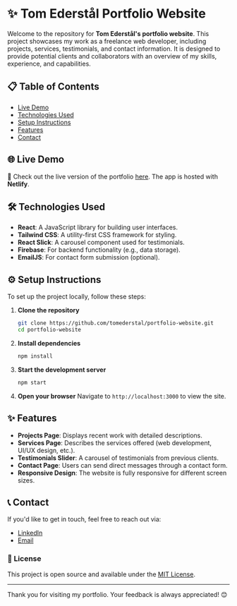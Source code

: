 # ✨ Tom Ederstål Portfolio Website

Welcome to the repository for **Tom Ederstål's portfolio website**. This project showcases my work as a freelance web developer, including projects, services, testimonials, and contact information. It is designed to provide potential clients and collaborators with an overview of my skills, experience, and capabilities.

## 📋 Table of Contents
- [Live Demo](#live-demo)
- [Technologies Used](#technologies-used)
- [Setup Instructions](#setup-instructions)
- [Features](#features)
- [Contact](#contact)

## 🌐 Live Demo
🚀 Check out the live version of the portfolio [here](https://ethersteelsoft.com). The app is hosted with **Netlify**.

## 🛠️ Technologies Used
- **React**: A JavaScript library for building user interfaces.
- **Tailwind CSS**: A utility-first CSS framework for styling.
- **React Slick**: A carousel component used for testimonials.
- **Firebase**: For backend functionality (e.g., data storage).
- **EmailJS**: For contact form submission (optional).

## ⚙️ Setup Instructions
To set up the project locally, follow these steps:

1. **Clone the repository**
   ```bash
   git clone https://github.com/tomederstal/portfolio-website.git
   cd portfolio-website
   ```

2. **Install dependencies**
   ```bash
   npm install
   ```

3. **Start the development server**
   ```bash
   npm start
   ```

4. **Open your browser**
   Navigate to `http://localhost:3000` to view the site.

## ✨ Features
- **Projects Page**: Displays recent work with detailed descriptions.
- **Services Page**: Describes the services offered (web development, UI/UX design, etc.).
- **Testimonials Slider**: A carousel of testimonials from previous clients.
- **Contact Page**: Users can send direct messages through a contact form.
- **Responsive Design**: The website is fully responsive for different screen sizes.

## 📞 Contact
If you'd like to get in touch, feel free to reach out via:
- [LinkedIn](https://www.linkedin.com/in/tomederstal)
- [Email](mailto:tom@ethersteelsoft.com)

### 📜 License
This project is open source and available under the [MIT License](LICENSE).

---

Thank you for visiting my portfolio. Your feedback is always appreciated! 😊
